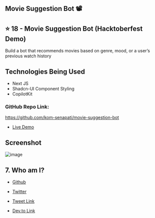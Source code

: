 ## Movie Suggestion Bot 📽️

## ⭐ 18 - Movie Suggestion Bot (Hacktoberfest Demo)

Build a bot that recommends movies based on genre, mood, or a user’s previous watch history

## Technologies Being Used

- Next JS
- Shadcn-UI Component Styling
- CopilotKit

### GitHub Repo Link: 
https://github.com/kom-senapati/movie-suggestion-bot

- [Live Demo](https://movie-suggestion-bot.vercel.app/)

## Screenshot

![image](https://github.com/user-attachments/assets/077af9a3-0d16-4ac2-80ad-9765556c6651)

## 7. Who am I?

- [Github](https://github.com/kom-senapati)
- [Twitter](https://x.com/kom_senapati)


- [Tweet Link](https://x.com/kom_senapati/status/1845357229635141645)
- [Dev.to Link](https://dev.to/komsenapati/create-a-movie-suggestion-bot-f8b)
